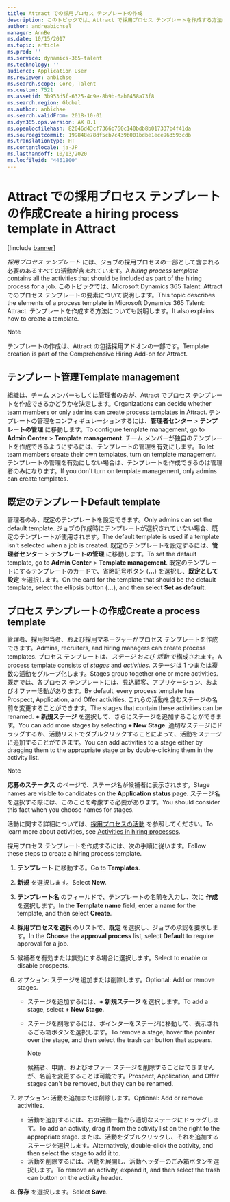 ```yaml
---
title: Attract での採用プロセス テンプレートの作成
description: このトピックでは、Attract で採用プロセス テンプレートを作成する方法についての情報を提供します。
author: andreabichsel
manager: AnnBe
ms.date: 10/15/2017
ms.topic: article
ms.prod: ''
ms.service: dynamics-365-talent
ms.technology: ''
audience: Application User
ms.reviewer: anbichse
ms.search.scope: Core, Talent
ms.custom: 7521
ms.assetid: 3b953d5f-6325-4c9e-8b9b-6ab0458a73f8
ms.search.region: Global
ms.author: anbichse
ms.search.validFrom: 2018-10-01
ms.dyn365.ops.version: AX 8.1
ms.openlocfilehash: 82046d43cf7366b760c140bdb8b017337b4f41da
ms.sourcegitcommit: 199848e78df5cb7c439b001bdbe1ece963593cdb
ms.translationtype: HT
ms.contentlocale: ja-JP
ms.lasthandoff: 10/13/2020
ms.locfileid: "4461800"
---
```

# <a name="create-a-hiring-process-template-in-attract"></a><span data-ttu-id="73338-103">Attract での採用プロセス テンプレートの作成</span><span class="sxs-lookup"><span data-stu-id="73338-103">Create a hiring process template in Attract</span></span>

[!include [banner](includes/banner.md)]

<span data-ttu-id="73338-104">*採用プロセス テンプレート* には、ジョブの採用プロセスの一部として含まれる必要のあるすべての活動が含まれています。</span><span class="sxs-lookup"><span data-stu-id="73338-104">A *hiring process template* contains all the activities that should be included as part of the hiring process for a job.</span></span> <span data-ttu-id="73338-105">このトピックでは、Microsoft Dynamics 365 Talent: Attract でのプロセス テンプレートの要素について説明します。</span><span class="sxs-lookup"><span data-stu-id="73338-105">This topic describes the elements of a process template in Microsoft Dynamics 365 Talent: Attract.</span></span> <span data-ttu-id="73338-106">テンプレートを作成する方法についても説明します。</span><span class="sxs-lookup"><span data-stu-id="73338-106">It also explains how to create a template.</span></span>

> [!NOTE]
> <span data-ttu-id="73338-107">テンプレートの作成は、Attract の包括採用アドオンの一部です。</span><span class="sxs-lookup"><span data-stu-id="73338-107">Template creation is part of the Comprehensive Hiring Add-on for Attract.</span></span>

## <a name="template-management"></a><span data-ttu-id="73338-108">テンプレート管理</span><span class="sxs-lookup"><span data-stu-id="73338-108">Template management</span></span>

<span data-ttu-id="73338-109">組織は、チーム メンバーもしくは管理者のみが、Attract でプロセス テンプレートを作成できるかどうかを決定します。</span><span class="sxs-lookup"><span data-stu-id="73338-109">Organizations can decide whether team members or only admins can create process templates in Attract.</span></span> <span data-ttu-id="73338-110">テンプレートの管理をコンフィギュレーションするには、**管理者センター** \> **テンプレートの管理** に移動します。</span><span class="sxs-lookup"><span data-stu-id="73338-110">To configure template management, go to **Admin Center** \> **Template management**.</span></span> <span data-ttu-id="73338-111">チーム メンバーが独自のテンプレートを作成できるようにするには、テンプレートの管理を有効にします。</span><span class="sxs-lookup"><span data-stu-id="73338-111">To let team members create their own templates, turn on template management.</span></span> <span data-ttu-id="73338-112">テンプレートの管理を有効にしない場合は、テンプレートを作成できるのは管理者のみになります。</span><span class="sxs-lookup"><span data-stu-id="73338-112">If you don't turn on template management, only admins can create templates.</span></span>

## <a name="default-template"></a><span data-ttu-id="73338-113">既定のテンプレート</span><span class="sxs-lookup"><span data-stu-id="73338-113">Default template</span></span>

<span data-ttu-id="73338-114">管理者のみ、既定のテンプレートを設定できます。</span><span class="sxs-lookup"><span data-stu-id="73338-114">Only admins can set the default template.</span></span> <span data-ttu-id="73338-115">ジョブの作成時にテンプレートが選択されていない場合、既定のテンプレートが使用されます。</span><span class="sxs-lookup"><span data-stu-id="73338-115">The default template is used if a template isn't selected when a job is created.</span></span> <span data-ttu-id="73338-116">既定のテンプレートを設定するには、**管理者センター** \> **テンプレートの管理** に移動します。</span><span class="sxs-lookup"><span data-stu-id="73338-116">To set the default template, go to **Admin Center** \> **Template management**.</span></span> <span data-ttu-id="73338-117">既定のテンプレートにするテンプレートのカードで、省略記号ボタン (**...**) を選択し、**既定として設定** を選択します。</span><span class="sxs-lookup"><span data-stu-id="73338-117">On the card for the template that should be the default template, select the ellipsis button (**...**), and then select **Set as default**.</span></span>

## <a name="create-a-process-template"></a><span data-ttu-id="73338-118">プロセス テンプレートの作成</span><span class="sxs-lookup"><span data-stu-id="73338-118">Create a process template</span></span>

<span data-ttu-id="73338-119">管理者、採用担当者、および採用マネージャーがプロセス テンプレートを作成できます。</span><span class="sxs-lookup"><span data-stu-id="73338-119">Admins, recruiters, and hiring managers can create process templates.</span></span> <span data-ttu-id="73338-120">プロセス テンプレートは、*ステージ* および *活動* で構成されます。</span><span class="sxs-lookup"><span data-stu-id="73338-120">A process template consists of *stages* and *activities*.</span></span> <span data-ttu-id="73338-121">ステージは 1 つまたは複数の活動をグループ化します。</span><span class="sxs-lookup"><span data-stu-id="73338-121">Stages group together one or more activities.</span></span> <span data-ttu-id="73338-122">既定では、各プロセス テンプレートには、見込顧客、アプリケーション、およびオファー活動があります。</span><span class="sxs-lookup"><span data-stu-id="73338-122">By default, every process template has Prospect, Application, and Offer activities.</span></span> <span data-ttu-id="73338-123">これらの活動を含むステージの名前を変更することができます。</span><span class="sxs-lookup"><span data-stu-id="73338-123">The stages that contain these activities can be renamed.</span></span> <span data-ttu-id="73338-124">**+ 新規ステージ** を選択して、さらにステージを追加することができます。</span><span class="sxs-lookup"><span data-stu-id="73338-124">You can add more stages by selecting **+ New Stage**.</span></span> <span data-ttu-id="73338-125">適切なステージにドラッグするか、活動リストでダブルクリックすることによって、活動をステージに追加することができます。</span><span class="sxs-lookup"><span data-stu-id="73338-125">You can add activities to a stage either by dragging them to the appropriate stage or by double-clicking them in the activity list.</span></span>

> [!NOTE]
> <span data-ttu-id="73338-126">**応募のステータス** のページで、ステージ名が候補者に表示されます。</span><span class="sxs-lookup"><span data-stu-id="73338-126">Stage names are visible to candidates on the **Application status** page.</span></span> <span data-ttu-id="73338-127">ステージ名を選択する際には、このことを考慮する必要があります。</span><span class="sxs-lookup"><span data-stu-id="73338-127">You should consider this fact when you choose names for stages.</span></span>

<span data-ttu-id="73338-128">活動に関する詳細については、[採用プロセスの活動](./activities-attract.md) を参照してください。</span><span class="sxs-lookup"><span data-stu-id="73338-128">To learn more about activities, see [Activities in hiring processes](./activities-attract.md).</span></span>

<span data-ttu-id="73338-129">採用プロセス テンプレートを作成するには、次の手順に従います。</span><span class="sxs-lookup"><span data-stu-id="73338-129">Follow these steps to create a hiring process template.</span></span>

1. <span data-ttu-id="73338-130">**テンプレート** に移動する。</span><span class="sxs-lookup"><span data-stu-id="73338-130">Go to **Templates**.</span></span>
2. <span data-ttu-id="73338-131">**新規** を選択します。</span><span class="sxs-lookup"><span data-stu-id="73338-131">Select **New**.</span></span>
3. <span data-ttu-id="73338-132">**テンプレート名** のフィールドで、テンプレートの名前を入力し、次に **作成** を選択します。</span><span class="sxs-lookup"><span data-stu-id="73338-132">In the **Template name** field, enter a name for the template, and then select **Create**.</span></span>
4. <span data-ttu-id="73338-133">**採用プロセスを選択** のリストで、**既定** を選択し、ジョブの承認を要求します。</span><span class="sxs-lookup"><span data-stu-id="73338-133">In the **Choose the approval process** list, select **Default** to require approval for a job.</span></span>
5. <span data-ttu-id="73338-134">候補者を有効または無効にする場合に選択します。</span><span class="sxs-lookup"><span data-stu-id="73338-134">Select to enable or disable prospects.</span></span>
6. <span data-ttu-id="73338-135">オプション: ステージを追加または削除します。</span><span class="sxs-lookup"><span data-stu-id="73338-135">Optional: Add or remove stages.</span></span>

    - <span data-ttu-id="73338-136">ステージを追加するには、**+ 新規ステージ** を選択します。</span><span class="sxs-lookup"><span data-stu-id="73338-136">To add a stage, select **+ New Stage**.</span></span>
    - <span data-ttu-id="73338-137">ステージを削除するには、ポインターをステージに移動して、表示されるごみ箱ボタンを選択します。</span><span class="sxs-lookup"><span data-stu-id="73338-137">To remove a stage, hover the pointer over the stage, and then select the trash can button that appears.</span></span>

        > [!NOTE]
        > <span data-ttu-id="73338-138">候補者、申請、およびオファー ステージを削除することはできませんが、名前を変更することは可能です。</span><span class="sxs-lookup"><span data-stu-id="73338-138">Prospect, Application, and Offer stages can't be removed, but they can be renamed.</span></span>

7. <span data-ttu-id="73338-139">オプション: 活動を追加または削除します。</span><span class="sxs-lookup"><span data-stu-id="73338-139">Optional: Add or remove activities.</span></span>

    - <span data-ttu-id="73338-140">活動を追加するには、右の活動一覧から適切なステージにドラッグします。</span><span class="sxs-lookup"><span data-stu-id="73338-140">To add an activity, drag it from the activity list on the right to the appropriate stage.</span></span> <span data-ttu-id="73338-141">または、活動をダブルクリックし、それを追加するステージを選択します。</span><span class="sxs-lookup"><span data-stu-id="73338-141">Alternatively, double-click the activity, and then select the stage to add it to.</span></span>
    - <span data-ttu-id="73338-142">活動を削除するには、活動を展開し、活動ヘッダーのごみ箱ボタンを選択します。</span><span class="sxs-lookup"><span data-stu-id="73338-142">To remove an activity, expand it, and then select the trash can button on the activity header.</span></span>

8. <span data-ttu-id="73338-143">**保存** を選択します。</span><span class="sxs-lookup"><span data-stu-id="73338-143">Select **Save**.</span></span>
